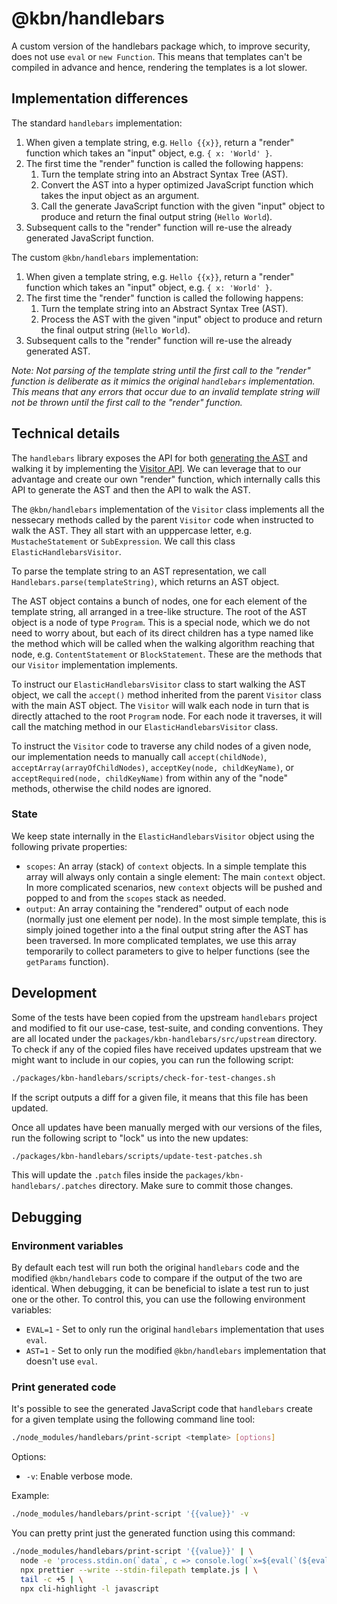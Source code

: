 # @kbn/handlebars

A custom version of the handlebars package which, to improve security, does not use `eval` or `new Function`. This means that templates can't be compiled in advance and hence, rendering the templates is a lot slower.

## Implementation differences

The standard `handlebars` implementation:

1. When given a template string, e.g. `Hello {{x}}`, return a "render" function which takes an "input" object, e.g. `{ x: 'World' }`.
1. The first time the "render" function is called the following happens:
   1. Turn the template string into an Abstract Syntax Tree (AST).
   1. Convert the AST into a hyper optimized JavaScript function which takes the input object as an argument.
   1. Call the generate JavaScript function with the given "input" object to produce and return the final output string (`Hello World`).
1. Subsequent calls to the "render" function will re-use the already generated JavaScript function.

The custom `@kbn/handlebars` implementation:

1. When given a template string, e.g. `Hello {{x}}`, return a "render" function which takes an "input" object, e.g. `{ x: 'World' }`.
1. The first time the "render" function is called the following happens:
   1. Turn the template string into an Abstract Syntax Tree (AST).
   1. Process the AST with the given "input" object to produce and return the final output string (`Hello World`).
1. Subsequent calls to the "render" function will re-use the already generated AST.

_Note: Not parsing of the template string until the first call to the "render" function is deliberate as it mimics the original `handlebars` implementation. This means that any errors that occur due to an invalid template string will not be thrown until the first call to the "render" function._

## Technical details

The `handlebars` library exposes the API for both [generating the AST](https://github.com/handlebars-lang/handlebars.js/blob/master/docs/compiler-api.md#ast) and walking it by implementing the [Visitor API](https://github.com/handlebars-lang/handlebars.js/blob/master/docs/compiler-api.md#ast-visitor). We can leverage that to our advantage and create our own "render" function, which internally calls this API to generate the AST and then the API to walk the AST.

The `@kbn/handlebars` implementation of the `Visitor` class implements all the nessecary methods called by the parent `Visitor` code when instructed to walk the AST. They all start with an upppercase letter, e.g. `MustacheStatement` or `SubExpression`. We call this class `ElasticHandlebarsVisitor`.

To parse the template string to an AST representation, we call `Handlebars.parse(templateString)`, which returns an AST object.

The AST object contains a bunch of nodes, one for each element of the template string, all arranged in a tree-like structure. The root of the AST object is a node of type `Program`. This is a special node, which we do not need to worry about, but each of its direct children has a type named like the method which will be called when the walking algorithm reaching that node, e.g. `ContentStatement` or `BlockStatement`. These are the methods that our `Visitor` implementation implements.

To instruct our `ElasticHandlebarsVisitor` class to start walking the AST object, we call the `accept()` method inherited from the parent `Visitor` class with the main AST object. The `Visitor` will walk each node in turn that is directly attached to the root `Program` node. For each node it traverses, it will call the matching method in our `ElasticHandlebarsVisitor` class.

To instruct the `Visitor` code to traverse any child nodes of a given node, our implementation needs to manually call `accept(childNode)`, `acceptArray(arrayOfChildNodes)`, `acceptKey(node, childKeyName)`, or `acceptRequired(node, childKeyName)` from within any of the "node" methods, otherwise the child nodes are ignored.

### State

We keep state internally in the `ElasticHandlebarsVisitor` object using the following private properties:

- `scopes`: An array (stack) of `context` objects. In a simple template this array will always only contain a single element: The main `context` object. In more complicated scenarios, new `context` objects will be pushed and popped to and from the `scopes` stack as needed.
- `output`: An array containing the "rendered" output of each node (normally just one element per node). In the most simple template, this is simply joined together into a the final output string after the AST has been traversed. In more complicated templates, we use this array temporarily to collect parameters to give to helper functions (see the `getParams` function).

## Development

Some of the tests have been copied from the upstream `handlebars` project and modified to fit our use-case, test-suite, and conding conventions. They are all located under the `packages/kbn-handlebars/src/upstream` directory. To check if any of the copied files have received updates upstream that we might want to include in our copies, you can run the following script:

```sh
./packages/kbn-handlebars/scripts/check-for-test-changes.sh
```

If the script outputs a diff for a given file, it means that this file has been updated.

Once all updates have been manually merged with our versions of the files, run the following script to "lock" us into the new updates:

```sh
./packages/kbn-handlebars/scripts/update-test-patches.sh
```

This will update the `.patch` files inside the `packages/kbn-handlebars/.patches` directory. Make sure to commit those changes.

## Debugging

### Environment variables

By default each test will run both the original `handlebars` code and the modified `@kbn/handlebars` code to compare if the output of the two are identical. When debugging, it can be beneficial to islate a test run to just one or the other. To control this, you can use the following environment variables:

- `EVAL=1` - Set to only run the original `handlebars` implementation that uses `eval`.
- `AST=1` - Set to only run the modified `@kbn/handlebars` implementation that doesn't use `eval`.

### Print generated code

It's possible to see the generated JavaScript code that `handlebars` create for a given template using the following command line tool:

```sh
./node_modules/handlebars/print-script <template> [options]
```

Options:

- `-v`: Enable verbose mode.

Example:

```sh
./node_modules/handlebars/print-script '{{value}}' -v
```

You can pretty print just the generated function using this command:

```sh
./node_modules/handlebars/print-script '{{value}}' | \
  node -e 'process.stdin.on(`data`, c => console.log(`x=${eval(`(${eval(`(${c})`).code})`).main}`))' | \
  npx prettier --write --stdin-filepath template.js | \
  tail -c +5 | \
  npx cli-highlight -l javascript
```